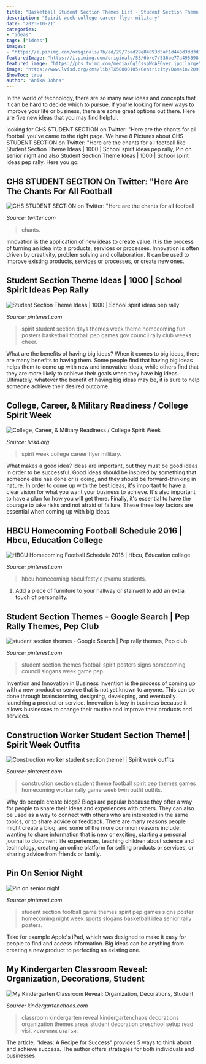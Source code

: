 ```yaml
---
title: "Basketball Student Section Themes List - Student Section Theme Ideas"
description: "Spirit week college career flyer military"
date: "2023-10-21"
categories:
- "ideas"
tags: ["ideas"]
images:
- "https://i.pinimg.com/originals/7b/ad/29/7bad29e84093d5af1d440d3dd3d7eda9.jpg"
featuredImage: "https://i.pinimg.com/originals/53/6b/e7/536be77a495398fc1f2bbba08c715f8c.jpg"
featured_image: "https://pbs.twimg.com/media/Cq1CsspWcAEGyez.jpg:large"
image: "https://www.lvisd.org/cms/lib/TX50000105/Centricity/Domain/2093/College Spirit Week FB Post_v2.png"
ShowToc: true
author: "Anika Johns"
---
```



In the world of technology, there are so many new ideas and concepts that it can be hard to decide which to pursue. If you're looking for new ways to improve your life or business, there are some great options out there. Here are five new ideas that you may find helpful.

	

		
looking for CHS STUDENT SECTION on Twitter: &quot;Here are the chants for all football you've came to the right page. We have 8 Pictures about CHS STUDENT SECTION on Twitter: &quot;Here are the chants for all football like Student Section Theme Ideas | 1000 | School spirit ideas pep rally, Pin on senior night and also Student Section Theme Ideas | 1000 | School spirit ideas pep rally. Here you go:
		
    
## CHS STUDENT SECTION On Twitter: &quot;Here Are The Chants For All Football

<img loading=lazy src="https://pbs.twimg.com/media/Cq1CsspWcAEGyez.jpg:large" onerror="this.onerror=null;this.src='https://tse2.mm.bing.net/th?id=OIP.dV3mLBbz2GY6p9PSKaPelAHaLH&amp;pid=15.1';" alt="CHS STUDENT SECTION on Twitter: &quot;Here are the chants for all football">

_Source: twitter.com_

>chants. 

	

Innovation is the application of new ideas to create value. It is the process of turning an idea into a products, services or processes. Innovation is often driven by creativity, problem solving and collaboration. It can be used to improve existing products, services or processes, or create new ones.

    
## Student Section Theme Ideas | 1000 | School Spirit Ideas Pep Rally

<img loading=lazy src="https://i.pinimg.com/originals/53/6b/e7/536be77a495398fc1f2bbba08c715f8c.jpg" onerror="this.onerror=null;this.src='https://tse4.mm.bing.net/th?id=OIP.Jlt8RKFzM0OtEyJnktFu_wHaMF&amp;pid=15.1';" alt="Student Section Theme Ideas | 1000 | School spirit ideas pep rally">

_Source: pinterest.com_

>spirit student section days themes week theme homecoming fun posters basketball football pep games gov council rally club weeks cheer. 

	

What are the benefits of having big ideas?
When it comes to big ideas, there are many benefits to having them. Some people find that having big ideas helps them to come up with new and innovative ideas, while others find that they are more likely to achieve their goals when they have big ideas. Ultimately, whatever the benefit of having big ideas may be, it is sure to help someone achieve their desired outcome.

    
## College, Career, &amp; Military Readiness / College Spirit Week

<img loading=lazy src="https://www.lvisd.org/cms/lib/TX50000105/Centricity/Domain/2093/College Spirit Week FB Post_v2.png" onerror="this.onerror=null;this.src='https://tse1.mm.bing.net/th?id=OIP.C4Tebg5eUdTj2HDPGa68HwHaGM&amp;pid=15.1';" alt="College, Career, &amp; Military Readiness / College Spirit Week">

_Source: lvisd.org_

>spirit week college career flyer military. 

	

What makes a good idea?
Ideas are important, but they must be good ideas in order to be successful. Good ideas should be inspired by something that someone else has done or is doing, and they should be forward-thinking in nature. In order to come up with the best ideas, it's important to have a clear vision for what you want your business to achieve. It's also important to have a plan for how you will get there. Finally, it's essential to have the courage to take risks and not afraid of failure. These three key factors are essential when coming up with big ideas.

    
## HBCU Homecoming Football Schedule 2016 | Hbcu, Education College

<img loading=lazy src="https://i.pinimg.com/originals/4f/ee/ef/4feeef4872fa222cdd707453be024d31.jpg" onerror="this.onerror=null;this.src='https://tse3.mm.bing.net/th?id=OIP.dWSh2_HGY3bUmoY6x3S_fgHaHa&amp;pid=15.1';" alt="HBCU Homecoming Football Schedule 2016 | Hbcu, Education college">

_Source: pinterest.com_

>hbcu homecoming hbculifestyle pvamu students. 

	

1. Add a piece of furniture to your hallway or stairwell to add an extra touch of personality.

    
## Student Section Themes - Google Search | Pep Rally Themes, Pep Club

<img loading=lazy src="https://i.pinimg.com/originals/7b/ad/29/7bad29e84093d5af1d440d3dd3d7eda9.jpg" onerror="this.onerror=null;this.src='https://tse2.mm.bing.net/th?id=OIP.7LfH0fwj_gHDhiXXWQV2HAAAAA&amp;pid=15.1';" alt="student section themes - Google Search | Pep rally themes, Pep club">

_Source: pinterest.com_

>student section themes football spirit posters signs homecoming council slogans week game pep. 

	

Invention and Innovation in Business
Invention is the process of coming up with a new product or service that is not yet known to anyone. This can be done through brainstorming, designing, developing, and eventually launching a product or service. Innovation is key in business because it allows businesses to change their routine and improve their products and services.

    
## Construction Worker Student Section Theme! | Spirit Week Outfits

<img loading=lazy src="https://i.pinimg.com/originals/c3/17/0c/c3170ce81c46bd419f94d9dc9f0b81e1.jpg" onerror="this.onerror=null;this.src='https://tse2.mm.bing.net/th?id=OIP.Ox2DUzSJOQjku7NYSCoK9wHaJ4&amp;pid=15.1';" alt="Construction worker student section theme! | Spirit week outfits">

_Source: pinterest.com_

>construction section student theme football spirit pep themes games homecoming worker rally game week twin outfit outfits. 

	

Why do people create blogs?
Blogs are popular because they offer a way for people to share their ideas and experiences with others. They can also be used as a way to connect with others who are interested in the same topics, or to share advice or feedback. There are many reasons people might create a blog, and some of the more common reasons include: wanting to share information that is new or exciting, starting a personal journal to document life experiences, teaching children about science and technology, creating an online platform for selling products or services, or sharing advice from friends or family.

    
## Pin On Senior Night

<img loading=lazy src="https://i.pinimg.com/736x/c4/d0/5a/c4d05a94371e33e3501b84b3575cf640--high-school-students-student-life.jpg" onerror="this.onerror=null;this.src='https://tse2.mm.bing.net/th?id=OIP.RZp-wpKwv4wOfbSx5ZFi4QHaHU&amp;pid=15.1';" alt="Pin on senior night">

_Source: pinterest.com_

>student section football game themes spirit pep games signs poster homecoming night week sports slogans basketball idea senior rally posters. 

	

Take for example Apple's iPad, which was designed to make it easy for people to find and access information. Big ideas can be anything from creating a new product to perfecting an existing one.

    
## My Kindergarten Classroom Reveal: Organization, Decorations, Student

<img loading=lazy src="https://kindergartenchaos.com/wp-content/uploads/2015/08/Kindergarten-Classroom-Pictures-ideas-kindergartenchaos.com_-1024x1024.png" onerror="this.onerror=null;this.src='https://tse2.mm.bing.net/th?id=OIP.tJ9NtIWbWq2uuvpxdyOrCgHaHa&amp;pid=15.1';" alt="My Kindergarten Classroom Reveal: Organization, Decorations, Student">

_Source: kindergartenchaos.com_

>classroom kindergarten reveal kindergartenchaos decorations organization themes areas student decoration preschool setup read visit источник статьи. 

	

The article, "Ideas: A Recipe for Success" provides 5 ways to think about and achieve success. The author offers strategies for both individuals and businesses.

